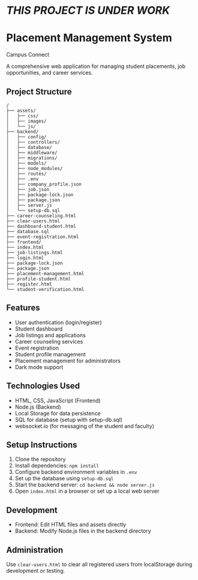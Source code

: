 # *THIS PROJECT IS UNDER WORK*
# Placement Management System

Campus Connect

A comprehensive web application for managing student placements, job opportunities, and career services.

## Project Structure

```
/
├── assets/
│   ├── css/
│   ├── images/
│   └── js/
├── backend/
│   ├── config/
│   ├── controllers/
│   ├── database/
│   ├── middleware/
│   ├── migrations/
│   ├── models/
│   ├── node_modules/
│   ├── routes/
│   ├── .env
│   ├── company_profile.json
│   ├── job.json
│   ├── package-lock.json
│   ├── package.json
│   ├── server.js
│   └── setup-db.sql
├── career-counseling.html
├── clear-users.html
├── dashboard-student.html
├── database.sql
├── event-registration.html
├── frontend/
├── index.html
├── job-listings.html
├── login.html
├── package-lock.json
├── package.json
├── placement-management.html
├── profile-student.html
├── register.html
└── student-verification.html
```

## Features

- User authentication (login/register)
- Student dashboard
- Job listings and applications
- Career counseling services
- Event registration
- Student profile management
- Placement management for administrators
- Dark mode support

## Technologies Used

- HTML, CSS, JavaScript (Frontend)
- Node.js (Backend)
- Local Storage for data persistence
- SQL for database (setup with setup-db.sql)
- websocket.io (for messaging of the student and faculty)

## Setup Instructions

1. Clone the repository
2. Install dependencies: `npm install`
3. Configure backend environment variables in `.env`
4. Set up the database using `setup-db.sql`
5. Start the backend server: `cd backend && node server.js`
6. Open `index.html` in a browser or set up a local web server

## Development

- Frontend: Edit HTML files and assets directly
- Backend: Modify Node.js files in the backend directory

## Administration

Use `clear-users.html` to clear all registered users from localStorage during development or testing.


